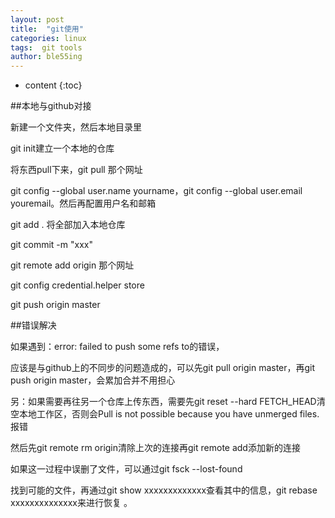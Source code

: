 ```yaml
---
layout: post
title:  "git使用"
categories: linux
tags:  git tools
author: ble55ing
---
```


* content
{:toc}

##本地与github对接

新建一个文件夹，然后本地目录里

git init建立一个本地的仓库

将东西pull下来，git pull 那个网址

git config --global user.name yourname，git config --global user.email youremail。然后再配置用户名和邮箱

git add . 将全部加入本地仓库

git commit -m "xxx" 

git remote add origin 那个网址

git config credential.helper store

git push origin master

##错误解决

如果遇到：error: failed to push some refs to的错误，

应该是与github上的不同步的问题造成的，可以先git pull origin master，再git push origin master，会累加合并不用担心

另：如果需要再往另一个仓库上传东西，需要先git reset --hard FETCH_HEAD清空本地工作区，否则会Pull is not possible because you have unmerged files.报错

然后先git remote rm origin清除上次的连接再git remote add添加新的连接

如果这一过程中误删了文件，可以通过git fsck --lost-found

找到可能的文件，再通过git show xxxxxxxxxxxxx查看其中的信息，git rebase xxxxxxxxxxxxxx来进行恢复 。



